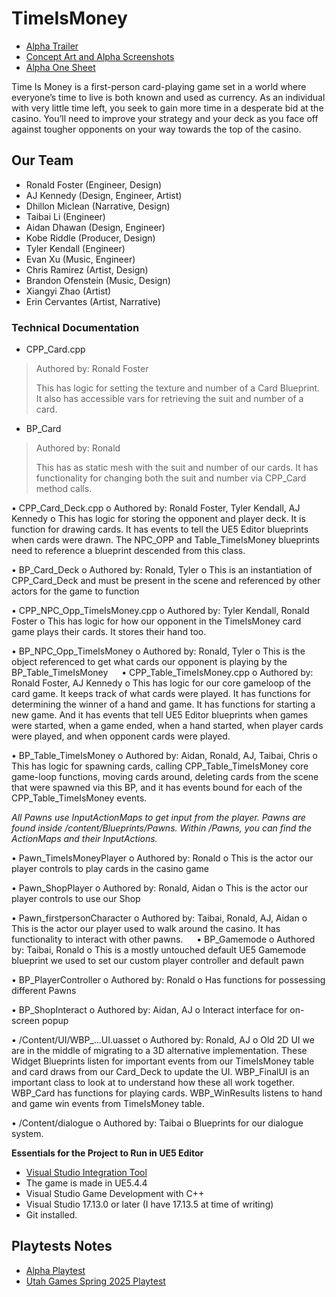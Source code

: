 # TimeIsMoney
* [Alpha Trailer](https://www.youtube.com/watch?v=C_mjkXX7HSU)
* [Concept Art and Alpha Screenshots](https://imgur.com/a/mBRoPgi)
* [Alpha One Sheet](https://imgur.com/a/Grtqsvg)

Time Is Money is a first-person card-playing game set in a world where everyone’s time to live is both known and used as currency. As an individual with very little time left, you seek to gain more time in a desperate bid at the casino. You’ll need to improve your strategy and your deck as you face off against tougher opponents on your way towards the top of the casino.

## Our Team
* Ronald Foster      (Engineer, Design)
* AJ Kennedy         (Design, Engineer, Artist)
* Dhillon Miclean    (Narrative, Design)
* Taibai Li          (Engineer)
* Aidan Dhawan       (Design, Engineer)
* Kobe Riddle        (Producer, Design)
* Tyler Kendall      (Engineer)
* Evan Xu            (Music, Engineer)
* Chris Ramirez      (Artist, Design)
* Brandon Ofenstein  (Music, Design)
* Xiangyi Zhao       (Artist)
* Erin Cervantes     (Artist, Narrative)

### Technical Documentation
* CPP_Card.cpp
> Authored by: Ronald Foster
>
> This has logic for setting the texture and number of a Card Blueprint. It also has accessible vars for retrieving the suit and number of a card.
    
* BP_Card
> Authored by: Ronald
>
> This has as static mesh with the suit and number of our cards. It has functionality for changing both the suit and number via CPP_Card method calls.
    
•	CPP_Card_Deck.cpp
    o	Authored by: Ronald Foster, Tyler Kendall, AJ Kennedy
    o	This has logic for storing the opponent and player deck. It is function for drawing cards. It has events to tell the UE5 Editor blueprints when cards were drawn. The NPC_OPP and Table_TimeIsMoney blueprints need to reference a blueprint descended from this class.
    
•	BP_Card_Deck
    o	Authored by: Ronald, Tyler
    o	This is an instantiation of CPP_Card_Deck and must be present in the scene and referenced by other actors for the game to function
    
•	CPP_NPC_Opp_TimeIsMoney.cpp
    o	Authored by: Tyler Kendall, Ronald Foster
    o	This has logic for how our opponent in the TimeIsMoney card game plays their cards. It stores their hand too.
    
•	BP_NPC_Opp_TimeIsMoney
    o	Authored by: Ronald, Tyler
    o	This is the object referenced to get what cards our opponent is playing by the BP_Table_TimeIsMoney
 
•	CPP_Table_TimeIsMoney.cpp
    o	Authored by: Ronald Foster, AJ Kennedy
    o	This has logic for our core gameloop of the card game. It keeps track of what cards were played. It has functions for determining the winner of a hand and game. It has functions for starting a new game. And it has events that tell UE5 Editor blueprints when games were started, when a         game ended, when a hand started, when player cards were played, and when opponent cards were played.
    
•	BP_Table_TimeIsMoney
    o	Authored by: Aidan, Ronald, AJ, Taibai, Chris
    o	This has logic for spawning cards, calling CPP_Table_TimeIsMoney core game-loop functions, moving cards around, deleting cards from the scene that were spawned via this BP, and it has events bound for each of the CPP_Table_TimeIsMoney events.

*All Pawns use InputActionMaps to get input from the player. Pawns are found inside /content/Blueprints/Pawns. Within /Pawns, you can find the ActionMaps and their InputActions.*

•	Pawn_TimeIsMoneyPlayer
    o	Authored by: Ronald
    o	This is the actor our player controls to play cards in the casino game
    
•	Pawn_ShopPlayer
    o	Authored by: Ronald, Aidan
    o	This is the actor our player controls to use our Shop
    
•	Pawn_firstpersonCharacter
    o	Authored by: Taibai, Ronald, AJ, Aidan
    o	This is the actor our player used to walk around the casino. It has functionality to interact with other pawns.
 
•	BP_Gamemode
    o	Authored by: Taibai, Ronald
    o	This is a mostly untouched default UE5 Gamemode blueprint we used to set our custom player controller and default pawn
    
•	BP_PlayerController
    o	Authored by: Ronald
    o	Has functions for possessing different Pawns
    
•	BP_ShopInteract
    o	Authored by: Aidan, AJ
    o	Interact interface for on-screen popup
    
•	/Content/UI/WBP_...UI.uasset
    o	Authored by: Ronald, AJ
    o	Old 2D UI we are in the middle of migrating to a 3D alternative implementation. These Widget Blueprints listen for important events from our TimeIsMoney table and card draws from our Card_Deck to update the UI. WBP_FinalUI is an important class to look at to understand how these all         work together. WBP_Card has functions for playing cards. WBP_WinResults listens to hand and game win events from TimeIsMoney table.
    
•	/Content/dialogue
    o	Authored by: Taibai
    o	Blueprints for our dialogue system.

**Essentials for the Project to Run in UE5 Editor**
* [Visual Studio Integration Tool](https://www.fab.com/listings/8a639215-7f85-4cc7-b155-fa2137326209)
* The game is made in UE5.4.4
* Visual Studio Game Development with C++
* Visual Studio 17.13.0 or later (I have 17.13.5 at time of writing)
* Git installed.

## Playtests Notes
* [Alpha Playtest](https://acrobat.adobe.com/id/urn:aaid:sc:VA6C2:de5def23-2d8c-4979-8df3-32a441e6107f)
* [Utah Games Spring 2025 Playtest](https://imgur.com/a/HurWWgQ)
